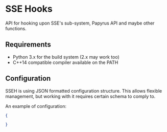 # SSE Hooks

API for hooking upon SSE's sub-system, Papyrus API and maybe other functions.

## Requirements

* Python 3.x for the build system (2.x may work too)
* C++14 compatible compiler available on the PATH

## Configuration

SSEH is using JSON formatted configuration structure. This allows flexible management, but working
with it requires certain schema to comply to.

An example of configuration:

```json
{

}
```
